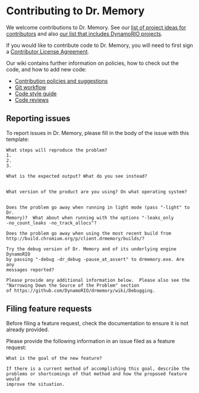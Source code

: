 # Contributing to Dr. Memory

We welcome contributions to Dr. Memory.  See our [list of project ideas for
contributors](http://drmemory.org/projects.html) and also [our list that
includes DynamoRIO
projects](https://github.com/DynamoRIO/drmemory/wiki/Projects).

If you would like to contribute code to Dr. Memory, you will need to first sign a
[Contributor License Agreement](https://developers.google.com/open-source/cla/individual).

Our wiki contains further information on policies, how to check out the
code, and how to add new code:

- [Contribution policies and suggestions](https://github.com/DynamoRIO/drmemory/wiki/Contributing)
- [Git workflow](https://github.com/DynamoRIO/drmemory/wiki/Workflow)
- [Code style guide](https://github.com/DynamoRIO/drmemory/wiki/Code-Style)
- [Code reviews](https://github.com/DynamoRIO/drmemory/wiki/Code-Reviews)

## Reporting issues

To report issues in Dr. Memory, please fill in the body of the issue with
this template:

```
What steps will reproduce the problem?
1.
2.
3.

What is the expected output? What do you see instead?


What version of the product are you using? On what operating system?


Does the problem go away when running in light mode (pass "-light" to Dr.
Memory)?  What about when running with the options "-leaks_only
-no_count_leaks -no_track_allocs"?

Does the problem go away when using the most recent build from
http://build.chromium.org/p/client.drmemory/builds/?

Try the debug version of Dr. Memory and of its underlying engine DynamoRIO
by passing "-debug -dr_debug -pause_at_assert" to drmemory.exe. Are any
messages reported?

Please provide any additional information below.  Please also see the
"Narrowing Down the Source of the Problem" section
of https://github.com/DynamoRIO/drmemory/wiki/Debugging.
```

## Filing feature requests

Before filing a feature request, check the documentation to ensure it is
not already provided.

Please provide the following information in an issue filed as a feature
request:

```
What is the goal of the new feature?

If there is a current method of accomplishing this goal, describe the
problems or shortcomings of that method and how the proposed feature would
improve the situation.
```
